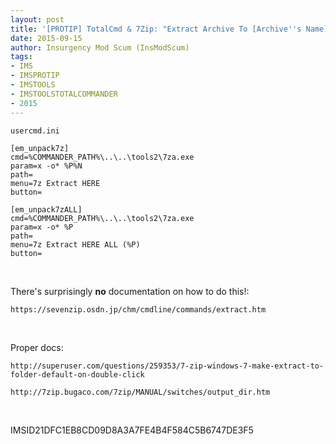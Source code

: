 ```yaml
---
layout: post
title: '[PROTIP] TotalCmd & 7Zip: "Extract Archive To [Archive''s Name]" (usercmd.ini)'
date: 2015-09-15
author: Insurgency Mod Scum (InsModScum)
tags:
- IMS
- IMSPROTIP
- IMSTOOLS
- IMSTOOLSTOTALCOMMANDER
- 2015
---
```


`usercmd.ini`

```
[em_unpack7z]
cmd=%COMMANDER_PATH%\..\..\tools2\7za.exe
param=x -o* %P%N
path=
menu=7z Extract HERE
button=

[em_unpack7zALL]
cmd=%COMMANDER_PATH%\..\..\tools2\7za.exe
param=x -o* %P
path=
menu=7z Extract HERE ALL (%P)
button=
```

<br>

There's surprisingly **no** documentation on how to do this!:

`https://sevenzip.osdn.jp/chm/cmdline/commands/extract.htm`

<br>

Proper docs:

```
http://superuser.com/questions/259353/7-zip-windows-7-make-extract-to-folder-default-on-double-click

http://7zip.bugaco.com/7zip/MANUAL/switches/output_dir.htm
```

<br>

IMSID21DFC1EB8CD09D8A3A7FE4B4F584C5B6747DE3F5